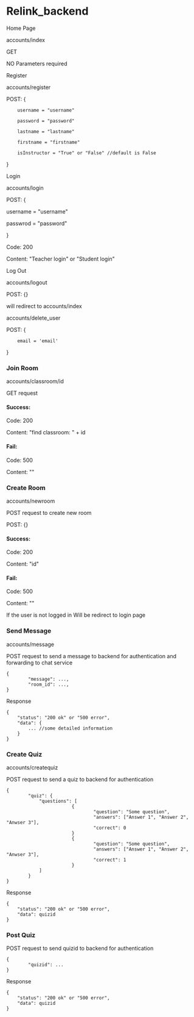 # Relink_backend

Home Page

accounts/index

GET

NO Parameters required



Register

accounts/register

POST: {

        username = "username"
        
        password = "password"
        
        lastname = "lastname"
        
        firstname = "firstname"
        
        isInstructor = "True" or "False" //default is False
        
}


Login

accounts/login

POST: {

   username = "username"
   
   passwrod = "password"
   
}

Code: 200

Content: "Teacher login" or "Student login"


Log Out

accounts/logout

POST: {}

will redirect to accounts/index



accounts/delete_user

POST: {

        email = 'email'

}



### Join Room

accounts/classroom/id

GET request

#### Success:

Code:  200

Content: "find classroom: " + id

#### Fail:

Code: 500

Content: ""



### Create Room

accounts/newroom

POST request to create new room

POST: {}

#### Success:

Code:  200

Content: "id"

#### Fail:

Code: 500

Content: ""

If the user is not logged in
Will be redirect to login page


### Send Message

accounts/message

POST request to send a message to backend for authentication and forwarding to chat service

```
{
        "message": ...,
        "room_id": ...,
}

```
Response
```
{
    "status": "200 ok" or "500 error",
    "data": {
        ... //some detailed information
    }
}
```

### Create Quiz

accounts/createquiz

POST request to send a quiz to backend for authentication

```
{
        "quiz": {
	        "questions": [
                        {
                                "question": "Some question",
                                "answers": ["Answer 1", "Answer 2", "Anwser 3"],
                                "correct": 0
                        }
                        {
                                "question": "Some question",
                                "answers": ["Answer 1", "Answer 2", "Anwser 3"],
                                "correct": 1
                        }
	        ]
        }
}

```

Response
```
{
    "status": "200 ok" or "500 error",
    "data": quizid
}
```

### Post Quiz

POST request to send quizid to backend for authentication

```
{
        "quizid": ...
}
```

Response
```
{
    "status": "200 ok" or "500 error",
    "data": quizid
}
```
